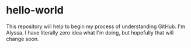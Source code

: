 # hello-world
This repository will help to begin my process of understanding GitHub.
I'm Alyssa. I have literally zero idea what I'm doing, but hopefully that will change soon. 

